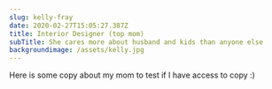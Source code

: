 ```yaml
---
slug: kelly-fray
date: 2020-02-27T15:05:27.387Z
title: Interior Designer (top mom)
subTitle: She cares more about husband and kids than anyone else
backgroundimage: /assets/kelly.jpg
---
```

Here is some copy about my mom to test if I have access to copy :)
